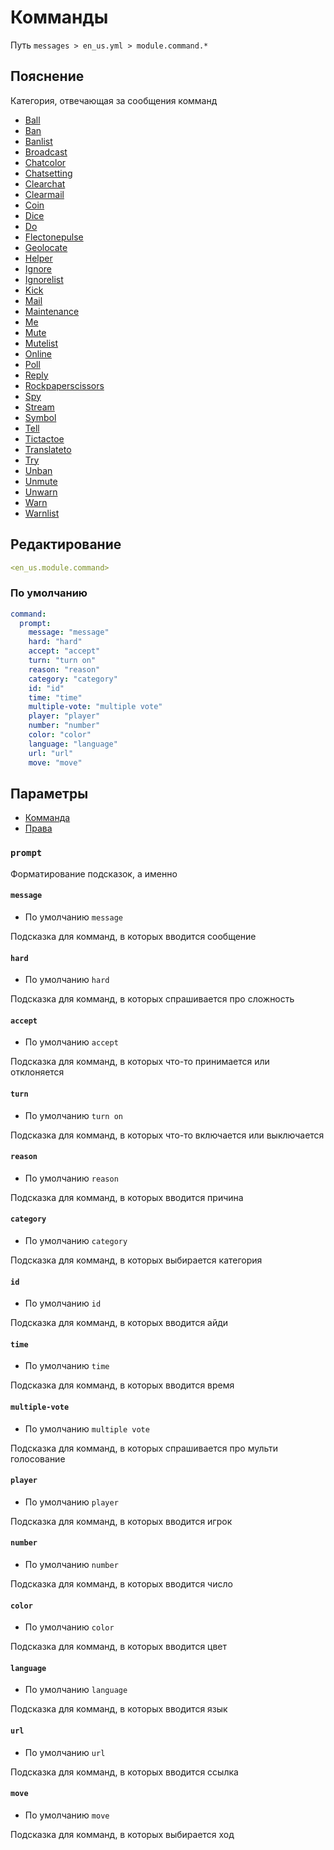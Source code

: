 # Комманды
Путь `messages > en_us.yml > module.command.*`

## Пояснение
Категория, отвечающая за сообщения комманд
- [Ball](/en/messages/en_us/module/command/ball/)
- [Ban](/en/messages/en_us/module/command/ban/)
- [Banlist](/en/messages/en_us/module/command/banlist/)
- [Broadcast](/en/messages/en_us/module/command/broadcast/)
- [Chatcolor](/en/messages/en_us/module/command/chatcolor/)
- [Chatsetting](/en/messages/en_us/module/command/chatsetting/)
- [Clearchat](/en/messages/en_us/module/command/clearchat/)
- [Clearmail](/en/messages/en_us/module/command/clearmail/)
- [Coin](/en/messages/en_us/module/command/coin/)
- [Dice](/en/messages/en_us/module/command/dice/)
- [Do](/en/messages/en_us/module/command/do/)
- [Flectonepulse](/en/messages/en_us/module/command/flectonepulse/)
- [Geolocate](/en/messages/en_us/module/command/geolocate/)
- [Helper](/en/messages/en_us/module/command/helper/)
- [Ignore](/en/messages/en_us/module/command/ignore/)
- [Ignorelist](/en/messages/en_us/module/command/ignorelist/)
- [Kick](/en/messages/en_us/module/command/kick/)
- [Mail](/en/messages/en_us/module/command/mail/)
- [Maintenance](/en/messages/en_us/module/command/maintenance/)
- [Me](/en/messages/en_us/module/command/me/)
- [Mute](/en/messages/en_us/module/command/mute/)
- [Mutelist](/en/messages/en_us/module/command/mutelist/)
- [Online](/en/messages/en_us/module/command/online/)
- [Poll](/en/messages/en_us/module/command/poll/)
- [Reply](/en/messages/en_us/module/command/reply/)
- [Rockpaperscissors](/en/messages/en_us/module/command/rockpaperscissors/)
- [Spy](/en/messages/en_us/module/command/spy/)
- [Stream](/en/messages/en_us/module/command/stream/)
- [Symbol](/en/messages/en_us/module/command/symbol/)
- [Tell](/en/messages/en_us/module/command/tell/)
- [Tictactoe](/en/messages/en_us/module/command/tictactoe/)
- [Translateto](/en/messages/en_us/module/command/translateto/)
- [Try](/en/messages/en_us/module/command/try/)
- [Unban](/en/messages/en_us/module/command/unban/)
- [Unmute](/en/messages/en_us/module/command/unmute/)
- [Unwarn](/en/messages/en_us/module/command/unwarn/)
- [Warn](/en/messages/en_us/module/command/warn/)
- [Warnlist](/en/messages/en_us/module/command/warnlist/)

## Редактирование
```yaml
<en_us.module.command>
```

### По умолчанию
```yaml
command:
  prompt:
    message: "message"
    hard: "hard"
    accept: "accept"
    turn: "turn on"
    reason: "reason"
    category: "category"
    id: "id"
    time: "time"
    multiple-vote: "multiple vote"
    player: "player"
    number: "number"
    color: "color"
    language: "language"
    url: "url"
    move: "move"
```

## Параметры

- [Комманда](/en/commands/module/command/)
- [Права](/en/permissions/module/command/)

### `prompt`

Форматирование подсказок, а именно

#### `message`
- По умолчанию `message`

Подсказка для комманд, в которых вводится сообщение

#### `hard`
- По умолчанию `hard`

Подсказка для комманд, в которых спрашивается про сложность

#### `accept`
- По умолчанию `accept`

Подсказка для комманд, в которых что-то принимается или отклоняется

#### `turn`
- По умолчанию `turn on`

Подсказка для комманд, в которых что-то включается или выключается

#### `reason`
- По умолчанию `reason`

Подсказка для комманд, в которых вводится причина

#### `category`
- По умолчанию `category`

Подсказка для комманд, в которых выбирается категория

#### `id`
- По умолчанию `id`

Подсказка для комманд, в которых вводится айди

#### `time`
- По умолчанию `time`

Подсказка для комманд, в которых вводится время

#### `multiple-vote`
- По умолчанию `multiple vote`

Подсказка для комманд, в которых спрашивается про мульти голосование

#### `player`
- По умолчанию `player`

Подсказка для комманд, в которых вводится игрок

#### `number`
- По умолчанию `number`

Подсказка для комманд, в которых вводится число

#### `color`
- По умолчанию `color`

Подсказка для комманд, в которых вводится цвет

#### `language`
- По умолчанию `language`

Подсказка для комманд, в которых вводится язык

#### `url`
- По умолчанию `url`

Подсказка для комманд, в которых вводится ссылка

#### `move`
- По умолчанию `move`

Подсказка для комманд, в которых выбирается ход